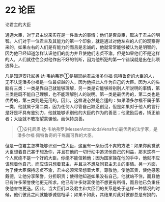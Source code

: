 # 22 论臣

论君主的大臣

通选大臣，对于君主说来实在是一件重大的事情；他们是否良臣，取决于君主的明智。人们对于一位君主及其能力的第一个印象，就是通过对他左右的人们的观察得来的，如果左右的人们是有能力的而且是忠诚的，他就常常能够被认为是明智的，因为他已经知道怎样认识他们的能力并且使他们忠贞不渝。但是如果他们不是这样的人，人们就往往会对他作出不好的判断，因为他所犯的第一个错误就是出在此项选择上。

凡是知道安托尼奥·达·韦纳弗罗①是锡耶纳君主潘多尔福·佩特鲁奇的大臣的人，无不认定潘多尔福是一位最卓越的人，因为他把此人作为自己的大臣。因为人的头脑有三类：一类是靠自己就能够理解，另一类是它能够辨别别人所说明的事情，第三类是既不能自己理解，也不能理解别人的说明。第一类是最优秀的，第二类也是优秀的，第三类则是无用的。因此，这样说必然是合适的：如果潘多尔福不属于第一类，他就属于第二类，因为任何人尽管自己缺乏创见，但是如果对于他人的言行是好是坏具有鉴别力，他就能够识别他的大臣的作为的善恶；他激励后者，矫正前者；大臣就不敢指望蒙骗他，而保持良善。

>①安托尼奥·达·韦纳弗罗(MesserAntoniodaVenafro)最优秀的法学家，是潘多尔福·佩特鲁奇的干练而可靠的大臣。

但是一位君主怎样能够识别一位大臣，这里有一条历试不爽的方法：如果你察觉该大臣想着自己甚于想及你，并且在他的一切行动中追求他自己的利益，那末这样一个人就绝不是一个好的大臣，你绝不能信赖他；因为国家操在他的手中，他就不应该想着他自己，而应该只想着君主，并且决不想及同君主无关的事情。另一方面，为了使大臣保持忠贞不渝，君主必须常常想着大臣，尊敬他，使他富贵，使他感恩戴德，让他分享荣誉，分担职责；使得他知道如果没有自己，他就站不住，而且他已有许多荣誉使他更无所求，他已有许多财富使他不想更有所得，而且他已负重任使他害怕更迭。因此，当大臣们以及君主和大臣们的关系是处于这样一种情况的时候，他们彼此之间就能够诚信相孚；如果不如此，其结果对此对彼都总是有损的。
